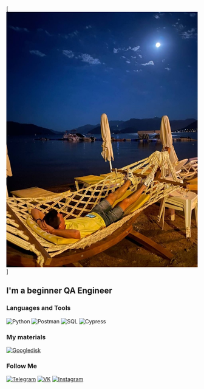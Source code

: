 [![Header](https://github.com/andreibochkov1989/andreibochkov1989/blob/main/assets/%D1%8F.jpg)]

## I'm a beginner QA Engineer

### Languages and Tools
![Python](https://img.shields.io/badge/-Python-4169E1?style=for-the-badge&logoPython&logoColor=EB4C42)
![Postman](https://img.shields.io/badge/-Postman-4169E1?style=for-the-badge&logo=Postman&logoColor=9457EB)
![SQL](https://img.shields.io/badge/-SQL-4169E1?style=for-the-badge&logo=SQL&logoColor=006262)
![Cypress](https://img.shields.io/badge/-Cypress-4169E1?style=for-the-badge&logo=Cypress&logoColor=50C878)

### My materials
[![Googledisk](https://img.shields.io/badge/-Googledisk-4169E1?style=for-the-badge&logo=CypressGoogledisk&logoColor=50C878)](https://drive.google.com/drive/folders/1P-BFEE2ImmjCpTlanIiVVhdyWhdCqMv0?usp=share_link)

### Follow Me
[![Telegram](https://img.shields.io/badge/-Telegram-4169E1?style=for-the-badge&logo=Telegram&logoColor=004242)](https://t.me//viktorych1989)
[![VK](https://img.shields.io/badge/-VK-4169E1?style=for-the-badge&logo=VK&logoColor=1B00EB)](https://vk.com/viktorych1989)
[![Instagram](https://img.shields.io/badge/-Instagram-4169E1?style=for-the-badge&logo=Instagram&logoColor=EB2930)](https://www.instagram.com/viktorych1989)